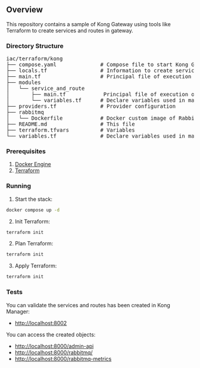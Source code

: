 ## Overview 
This repository contains a sample of Kong Gateway using tools like Terraform to create services and routes in gateway.

### Directory Structure
<pre>
iac/terraform/kong
├── compose.yaml              # Compose file to start Kong Gateway, run migrations and start RabbitMQ
├── locals.tf                 # Information to create services and routes
├── main.tf                   # Principal file of execution
├── modules
│   └── service_and_route
│       ├── main.tf            Principal file of execution of module
│       └── variables.tf      # Declare variables used in main.tf of module
├── providers.tf              # Provider configuration
├── rabbitmq
│   └── Dockerfile            # Docker custom image of RabbitMQ enabling some plugins
├── README.md                 # This file
├── terraform.tfvars          # Variables
└── variables.tf              # Declare variables used in main.tf
</pre>

### Prerequisites
1. [Docker Engine](https://docs.docker.com/engine/install/)
2. [Terraform](https://developer.hashicorp.com/terraform/tutorials/aws-get-started/install-cli)

### Running
1. Start the stack:
```bash
docker compose up -d
```
2. Init Terraform:
```bash
terraform init
```
2. Plan Terraform:
```bash
terraform init
```
3. Apply Terraform:
```bash
terraform init
```

### Tests
You can validate the services and routes has been created in Kong Manager:
- [http://localhost:8002](http://localhost:8002)

You can access the created objects:
- [http://localhost:8000/admin-api](http://localhost:8000/admin-api)
- [http://localhost:8000/rabbitmq/](http://localhost:8000/rabbitmq/)
- [http://localhost:8000/rabbitmq-metrics](http://localhost:8000/rabbitmq-metrics)

